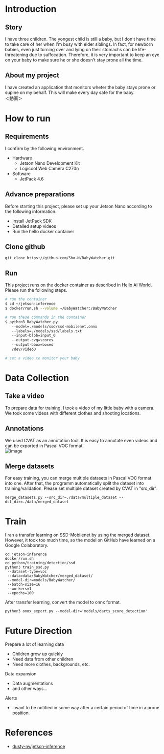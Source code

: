 # Introduction
## Story
I have three children. The yongest child is still a baby, but I don't have time to take care of her when I'm busy with elder siblings. In fact, for newborn babies, even just turning over and lying on their stomachs can be life-threatening due to suffocation. Therefore, it is very important to keep an eye on your baby to make sure he or she doesn't stay prone all the time.

## About my project
I have created an application that monitors wheter the baby stays prone or supine on my behalf. This will make every day safe for the baby.  
＜動画＞

# How to run
## Requirements
I confirm by the following environment.
* Hardware
  * Jetson Nano Development Kit
  * Logicool Web Camera C270n
* Software
  * JetPack 4.6

## Advance preparations
Before starting this project, please set up your Jetson Nano according to the following information.
* Install JetPack SDK
* Detailed setup videos
* Run the hello docker container 

## Clone github
`git clone https://github.com/Sho-N/BabyWatcher.git`

## Run
This project runs on the docker container as described in [Hello AI World](https://github.com/dusty-nv/jetson-inference/blob/master/docs/detectnet-console-2.md).  
Please run the following steps.
``` bash
# run the container
$ cd ~/jetson-inference
$ docker/run.sh --volume ~/BabyWatcher:/BabyWatcher

# run these commands in the container
$ python3 BabyWatcher.py 
   --model=./models/ssd/ssd-mobilenet.onnx
   --labels=./models/ssd/labels.txt
   --input-blob=input_0
   --output-cvg=scores
   --output-bbox=boxes
   /dev/video0

# set a video to monitor your baby
```

# Data Collection
## Take a video
To prepare data for training, I took a video of my little baby with a camera. We took some videos with different clothes and shooting locations.

## Annotations
We used CVAT as an annotation tool. It is easy to annotate even videos and can be exported in Pascal VOC format.  
![image](https://user-images.githubusercontent.com/94183002/145717191-976ce64b-0582-4ad7-896e-dc9d35830a04.png)


## Merge datasets
For easy training, you can merge multiple datasets in Pascal VOC format into one. After that, the programm automatically split the dataset into training/validation.
Please set multiple dataset created by CVAT in "src_dir".
```
merge_datasets.py --src_dir=./data/multiple_dataset --dst_dir=./data/merged_dataset
```


# Train
I ran a transfer learning on SSD-Mobilenet by using the merged dataset. However, it took too much time, so the model on GitHub have learned on a Google Colaboratory.
```
cd jetson-inference
docker/run.sh
cd python/training/detection/ssd
python3 train_ssd.py
 --dataset-type=voc
 --data=data/BabyWatcher/merged_dataset/
 --model-dir=models/BabyWatcher/
 --batch-size=16
 --workers=1
 --epochs=100
```

After transfer learning, convert the model to onnx format.
```
python3 onnx_export.py --model-dir='models/darts_score_detection'
```


# Future Direction
Prepare a lot of learning data
* Children grow up quickly
* Need data from other children
* Need more clothes, backgrounds, etc.

Data expansion
* Data augmentations
* and other ways...

Alerts
* I want to be notified in some way after a certain period of time in a prone position.


# References
* [dusty-nv/jetson-inference](https://github.com/dusty-nv/jetson-inference)
